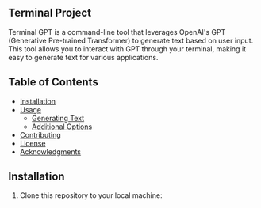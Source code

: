 ## Terminal Project


Terminal GPT is a command-line tool that leverages OpenAI's GPT (Generative Pre-trained Transformer) to generate text based on user input. This tool allows you to interact with GPT through your terminal, making it easy to generate text for various applications.

## Table of Contents

- [Installation](#installation)
- [Usage](#usage)
  - [Generating Text](#generating-text)
  - [Additional Options](#additional-options)
- [Contributing](#contributing)
- [License](#license)
- [Acknowledgments](#acknowledgments)

## Installation

1. Clone this repository to your local machine:
